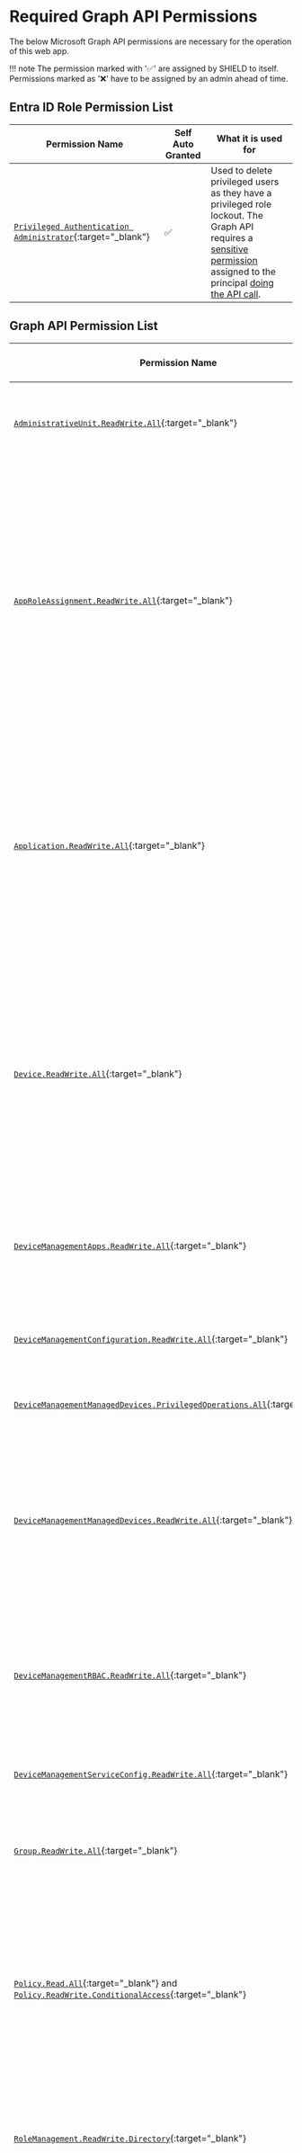 # Required Graph API Permissions

The below Microsoft Graph API permissions are necessary for the operation of this web app.

!!! note
    The permission marked with '✅' are assigned by SHIELD to itself. Permissions marked as '❌' have to be assigned by an admin ahead of time.

## Entra ID Role Permission List

| Permission Name | Self Auto Granted | What it is used for |
|-----------------|-------------------|---------------------|
| [`Privileged Authentication Administrator`](https://learn.microsoft.com/en-us/entra/identity/role-based-access-control/permissions-reference#privileged-authentication-administrator){:target="_blank"} | ✅ | Used to delete privileged users as they have a privileged role lockout. The Graph API requires a [sensitive permission](https://learn.microsoft.com/en-us/graph/api/resources/users?view=graph-rest-beta#who-can-perform-sensitive-actions) assigned to the principal [doing the API call](https://learn.microsoft.com/en-us/graph/api/user-delete?view=graph-rest-1.0&tabs=http#permissions). |

## Graph API Permission List

| Permission Name | Self Auto Granted | What it is used for |
|-----------------|-------------------|---------------------|
| [`AdministrativeUnit.ReadWrite.All`](https://learn.microsoft.com/en-us/graph/permissions-reference#administrativeunitreadwriteall){:target="_blank"} | ✅ | Used to manage the privileged restricted administrative unit automatically. |
| [`AppRoleAssignment.ReadWrite.All`](https://learn.microsoft.com/en-us/graph/permissions-reference#approleassignmentreadwriteall){:target="_blank"} | ❌ | Used by the settings and update engine to update the permissions of the Azure App Service's Managed Identity to support new functionality in future updates or on initial startup. All permissions assigned will align with this page. If they do not and you are on the latest version, stop the app and contact us. |
| [`Application.ReadWrite.All`](https://learn.microsoft.com/en-us/graph/permissions-reference#applicationreadwriteall){:target="_blank"} | ❌ | Used to create and maintain the app registration used to authenticate users to the API. Additionally used by the settings and update engine on permission assignment to convert app id and template IDs to tenant localized object IDs. |
| [`Device.ReadWrite.All`](https://learn.microsoft.com/en-us/graph/permissions-reference#devicereadwriteall){:target="_blank"} | ✅ | Used to list all Entra ID devices so that end users can select from a list instead of having to manually put in a GUID. Also used for tagging the extension attribute of the privileged device so that CA can pick it up properly on the hardware enforcement side of things.|
| [`DeviceManagementApps.ReadWrite.All`](https://learn.microsoft.com/en-us/graph/permissions-reference#devicemanagementappsreadwriteall){:target="_blank"} | ✅ | Used to set Intune as a Managed Installer for App Control for Business for all devices managed by Intune. |
| [`DeviceManagementConfiguration.ReadWrite.All`](https://learn.microsoft.com/en-us/graph/permissions-reference#devicemanagementconfigurationreadwriteall){:target="_blank"} | ✅ | Used to manage configuration profiles and their assignments in Intune. |
| [`DeviceManagementManagedDevices.PrivilegedOperations.All`](https://learn.microsoft.com/en-us/graph/permissions-reference#devicemanagementmanageddevicesprivilegedoperationsall){:target="_blank"} | ✅ | Used to issue Wipe commands to devices |
| [`DeviceManagementManagedDevices.ReadWrite.All`](https://learn.microsoft.com/en-us/graph/permissions-reference#devicemanagementmanageddevicesreadwriteall){:target="_blank"} | ✅ | Used to list all Entra ID devices so that end users can select from a list instead of having to manually put in a GUID. Also used in Intermediary management to remove old session hosts for AVD. |
| [`DeviceManagementRBAC.ReadWrite.All`](https://learn.microsoft.com/en-us/graph/permissions-reference#devicemanagementrbacreadwriteall){:target="_blank"} | ✅ | Used to manage the scope tag that the app uses as well as store the app's config in the specified scope tag to eliminate the need for a DB. |
| [`DeviceManagementServiceConfig.ReadWrite.All`](https://learn.microsoft.com/en-us/graph/permissions-reference#devicemanagementserviceconfigreadwriteall){:target="_blank"} | ✅ | Used to manage Autopilot Profiles and read Autopilot device data |
| [`Group.ReadWrite.All`](https://learn.microsoft.com/en-us/graph/permissions-reference#groupreadwriteall){:target="_blank"} | ✅ | Used to Manage security group existence and their membership in Entra ID. |
| [`Policy.Read.All`](https://learn.microsoft.com/en-us/graph/permissions-reference#policyreadall){:target="_blank"} and [`Policy.ReadWrite.ConditionalAccess`](https://learn.microsoft.com/en-us/graph/permissions-reference#policyreadwriteconditionalaccess){:target="_blank"} | ✅ | Used to manage the conditional access policies for individual users during the lifecycle management and for when the initial deployment occurs to implement health checks, and identity partitioning. |
| [`RoleManagement.ReadWrite.Directory`](https://learn.microsoft.com/en-us/graph/permissions-reference#rolemanagementreadwritedirectory){:target="_blank"} | ✅ | Used to manage role assigned security groups (SGs that can have Entra ID Roles assigned to them). |
| [`User.ReadWrite.All`](https://learn.microsoft.com/en-us/graph/permissions-reference#userreadwriteall){:target="_blank"} | ✅ | Used to create, list, manage, and remove privileged users and retrieve a list of all non-users (and their properties) so that they can be added to security groups and device configurations. |

## SHI Data Gateway Permissions List

| Permission Name | Self Auto Granted | What it is used for |
|-----------------|-------------------|---------------------|
| `LicenseReport.ReadWrite` | ✅ | Used to store the license report after a run of License Analytics has completed. |
| `Telemetry.Sop.ReadWrite` | ✅ | Used by SOP to store its monthly telemetry report and keep it isolated from other tenants. |

## SHIELD Platform - Authenticator Permissions List

| Permission Name | Self Auto Granted | What it is used for |
|-----------------|-------------------|---------------------|
| `Authenticator.Attest` | ✅ | Used to prove that the SOP is not a threat actor and to home to the correct tenant when requesting SCC auth credentials. |

!!! note
    `Policy.Read.All` is necessary due to a known issue with the current Graph API, in the future `Policy.ReadWrite.ConditionalAccess` will be all that is necessary.
    See this link for Microsoft's official statement: [Graph API Known Issues Portal](https://developer.microsoft.com/en-us/graph/known-issues/?search=13671)

## `Grant-MIGraphPermission` Usage

The Grant MI Graph Permission PowerShell script is an easy way to bulk apply permissions to managed identities using either the command line or a graphical picker.
You can find the script here at the [PowerShell gallery](https://www.powershellgallery.com/packages/Grant-MIGraphPermission).
You will need global admin rights or a role/rights that include the following MS GraphAPI permissions to apply the proper permissions to the Managed Identity:

- `Directory.Read.All`
- `AppRoleAssignment.ReadWrite.All`
- `Application.ReadWrite.All`

CLI usage for complete permissions assignment to a MI:

``` PowerShell title="PowerShell"
.\Grant-MIGraphPermission.ps1 -CLIMode -ObjectID '885c119e-caa1-4148-bc58-20e28ff4f3ce' -PermissionName 'Application.ReadWrite.All', 'AppRoleAssignment.ReadWrite.All'
```

Where the parameter `ObjectID`'s value is your Managed Identities' Object ID (GUID).  
`885c119e-caa1-4148-bc58-20e28ff4f3ce` is not a real value, please replace it.

For more information about script usage, please run:

``` PowerShell title="PowerShell"
Get-Help .\Grant-MIGraphPermission.ps1
```
